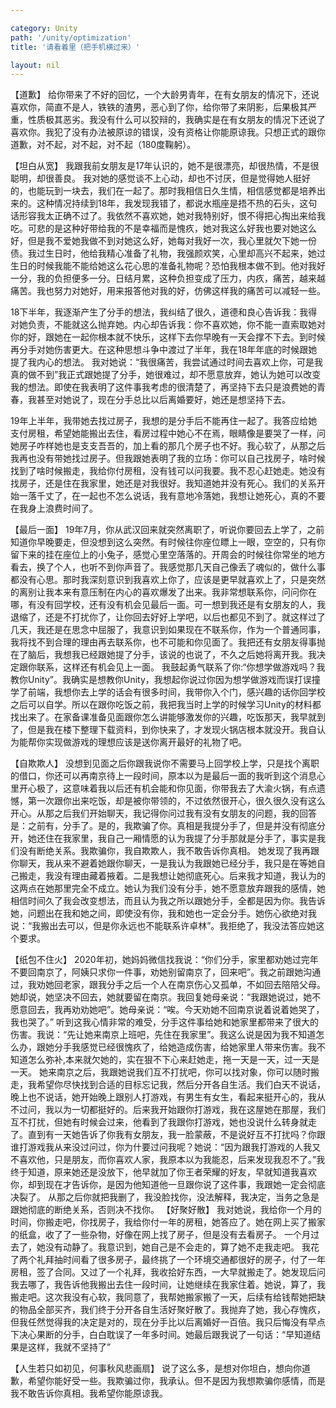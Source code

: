 ```yaml
---

category: Unity
path: '/unity/optimization'
title: '请看着里（把手机横过来）'

layout: nil
---
```


【道歉】
给你带来了不好的回忆，一个大龄男青年，在有女朋友的情况下，还说喜欢你，简直不是人，铁铁的渣男，恶心到了你，给你带了来阴影，后果极其严重，性质极其恶劣。我没有什么可以狡辩的，我确实是在有女朋友的情况下还说了喜欢你。我犯了没有办法被原谅的错误，没有资格让你能原谅我。只想正式的跟你道歉，对不起，对不起，对不起（180度鞠躬）。

【坦白从宽】
我跟我前女朋友是17年认识的，她不是很漂亮，却很热情，不是很聪明，却很善良。
我对她的感觉谈不上心动，却也不讨厌，但是觉得她人挺好的，也能玩到一块去，我们在一起了。那时我相信日久生情，相信感觉都是培养出来的。这种情况持续到18年，我发现我错了，都说水瓶座是捂不热的石头，这句话形容我太正确不过了。我依然不喜欢她，她对我特别好，恨不得把心掏出来给我吃。可悲的是这种好带给我的不是幸福而是愧疚，她对我这么好我也要对她这么好，但是我不爱她我做不到对她这么好，她每对我好一次，我心里就欠下她一份债。我过生日时，他给我精心准备了礼物，我强颜欢笑，心里却高兴不起来，她过生日的时候我能不能给她这么花心思的准备礼物呢？恐怕我根本做不到。他对我好一分，我的负担便多一分。日结月累，这种负担变成了压力，内疚，痛苦，越来越痛苦。我也努力对她好，用来报答他对我的好，仿佛这样我的痛苦可以减轻一些。

18下半年，我逐渐产生了分手的想法，我纠结了很久，道德和良心告诉我：我得对她负责，不能就这么抛弃她。内心却告诉我：你不喜欢她，你不能一直索取她对你的好，跟她在一起你根本就不快乐，这样下去你早晚有一天会撑不下去。到时候再分手对她伤害更大。在这种思想斗争中渡过了半年，我在18年年底的时候跟她提了我内心的想法。
我对她说：“我很痛苦，我尝试通过时间去喜欢上你，可是我真的做不到”我正式跟她提了分手，她很难过，却不愿意放弃，她认为她可以改变我的想法。即使在我表明了这件事我考虑的很清楚了，再坚持下去只是浪费她的青春，我甚至对她说了，现在分手总比以后离婚要好，她还是想坚持下去。

19年上半年，我带她去找过房子，我想的是分手后不能再住一起了。我答应给她支付房租，希望她能搬出去住，看房过程中她心不在焉，眼睛像是要哭了一样，问她房子咋样她也是支支吾吾的，加上看的那几个房子也不好。我心软了，从那之后我再也没有带她找过房子。但我跟她表明了我的立场：你可以自己找房子，啥时候找到了啥时候搬走，我给你付房租，没有钱可以问我要。我不忍心赶她走。她没有找房子，还是住在我家里，她还是对我很好。我知道她并没有死心。我们的关系开始一落千丈了，在一起也不怎么说话，我有意地冷落她，我想让她死心，真的不要在我身上浪费时间了。

【最后一面】
19年7月，你从武汉回来就突然离职了，听说你要回去上学了，之前知道你早晚要走，但没想到这么突然。有时候往你座位瞟上一眼，空空的，只有你留下来的挂在座位上的小兔子，感觉心里空落落的。开周会的时候往你常坐的地方看去，换了个人，也听不到你声音了。我感觉那几天自己像丢了魂似的，做什么事都没有心思。那时我深刻意识到我喜欢上你了，应该是更早就喜欢上了，只是突然的离别让我本来有意压制在内心的喜欢爆发了出来。我非常想联系你，问问你在哪，有没有回学校，还有没有机会见最后一面。可一想到我还是有女朋友的人，我退缩了，还是不打扰你了，让你回去好好上学吧，以后也都见不到了。就这样过了几天，我还是在思念中屈服了，我意识到如果现在不联系你，作为一个普通同事，我将找不到合理的理由再去联系你，也不可能和你见面了。我把还有女朋友得事抛在了脑后，我想我已经跟她提了分手，该说的也说了，不久之后她将离开我。我决定跟你联系，这样还有机会见上一面。
 我鼓起勇气联系了你:“你想学做游戏吗？我教你Unity”。我确实是想教你Unity，我想起你说过你因为想学做游戏而误打误撞学了前端，我想你去上学的话会有很多时间，我带你入个门，感兴趣的话你回学校之后可以自学。所以在跟你吃饭之前，我把我当时上学的时候学习Unity的材料都找出来了。在家备课准备见面跟你怎么讲能够激发你的兴趣，吃饭那天，我早就到了，但是我在楼下整理下载资料，到你快来了，才发现火锅店根本就没开。我自认为能帮你实现做游戏的理想应该是送你离开最好的礼物了吧。

【自欺欺人】
没想到见面之后你跟我说你不需要马上回学校上学，只是找个离职的借口，你还可以再南京待上一段时间，原本以为是最后一面的我听到这个消息心里开心极了，这意味着我以后还有机会能和你见面，你带我去了大渝火锅，有点遗憾，第一次跟你出来吃饭，却是被你带领的，不过依然很开心，很久很久没有这么开心。从那之后我们开始聊天，我记得你问过我有没有女朋友的问题，我的回答是：之前有，分手了。是的，我欺骗了你。真相是我提分手了，但是并没有彻底分开，她还住在我家里，我自己一厢情愿的认为我提了分手那就是分手了，事实是我们没有断绝关系。我欺骗你，我自欺欺人，我不敢告诉你真相。
她发现了我再跟你聊天，我从来不避着她跟你聊天，一是我认为我跟她已经分手，我只是在等她自己搬走，我没有理由藏着掖着。二是我想让她彻底死心。后来我才知道，我认为的这两点在她那里完全不成立。她认为我们没有分手，她不愿意放弃跟我的感情，她相信时间久了我会改变想法，而且认为我之所以跟她分手，全都是因为你。我告诉她，问题出在我和她之间，即使没有你，我和她也一定会分手。她伤心欲绝对我说：“我搬出去可以，但是你永远也不能联系许卓林”。我拒绝了，我没法答应她这个要求。

【纸包不住火】
2020年初，她妈妈微信找我说：“你们分手，家里都劝她过完年不要回南京了，阿姨只求你一件事，劝她别留南京了，回来吧”。我之前跟她沟通过，我劝她回老家，跟我分手之后一个人在南京伤心又孤单，不如回去陪陪父母。她却说，她坚决不回去，她就要留在南京。我回复她母亲说：“我跟她说过，她不愿意回去，我再劝劝她吧”。她母亲说：“唉。今天劝她不回南京说着说着她哭了，我也哭了。” 听到这我心情非常的难受，分手这件事给她和她家里都带来了很大的伤害。我说：“先让她来南京上班吧，先住在我家里”。我这么说是因为我不知道怎么办，跟她分手我感觉已经很愧疚了，给她造成伤害，给她家里人带来伤害。我不知道怎么弥补,本来就欠她的，实在狠不下心来赶她走，拖一天是一天，过一天是一天。
她来南京之后，我跟她说我们互不打扰吧，你可以找对象，你可以随时搬走，我希望你尽快找到合适的目标忘记我，然后分开各自生活。我们白天不说话，晚上也不说话，她开始晚上跟别人打游戏，有男生有女生，看起来挺开心的，我从不过问，我以为一切都挺好的。后来我开始跟你打游戏，我在这屋她在那屋，我们互不打扰，但她有时候会过来，他看到了我跟你打游戏，她也没说什么转身就走了。直到有一天她告诉了你我有女朋友，我一脸蒙蔽，不是说好互不打扰吗？你跟谁打游戏我从来没过问过，你为什要过问我呢？她说：“因为跟我打游戏的人我又不喜欢他，只是朋友，而你喜欢人家，我原本以为我能忍，后来发现我忍不了。”我终于知道，原来她还是没放下，他早就加了你王者荣耀的好友，早就知道我喜欢你，却到现在才告诉你，是因为他知道他一旦跟你说了这件事，我跟她一定会彻底决裂了。 从那之后你就把我删了，我没脸找你，没法解释，我决定，当务之急是跟她彻底的断绝关系，否则决不找你。
【好聚好散】
我对她说，我给你一个月的时间，你搬走吧，你找房子，我给你付一年的房租，她答应了。她在网上买了搬家的纸盒，收了了一些杂物，好像在网上找了房子，但是没有去看房子。
一个月过去了，她没有动静了。我意识到，她自己是不会走的，算了她不走我走吧。
我花了两个礼拜抽时间看了很多房子，最终挑了一个环境交通都很好的房子，付了一年房租，签了合同。又过了一个礼拜，我收拾好东西，一大早就搬走了。她发现后问我去哪了，我告诉他我搬出去住一段时间，让她继续在我家住着。她说，算了，我搬走吧。这次我没有心软，我同意了，我帮她搬家搬了一天，后续有给钱帮她把缺的物品全部买齐，我们终于分开各自生活好聚好散了。我抛弃了她，我心存愧疚，但我任然觉得我的决定是对的，现在分手比以后离婚好一百倍。我只后悔没有早点下决心果断的分手，白白耽误了一年多时间。她最后跟我说了一句话：“早知道结果是这样，我就不坚持了”

【人生若只如初见，何事秋风悲画扇】
说了这么多，是想对你坦白，想向你道歉，希望你能好受一些。我欺骗过你，我承认。但不是因为我想欺骗你感情，而是我不敢告诉你真相。我希望你能原谅我。
